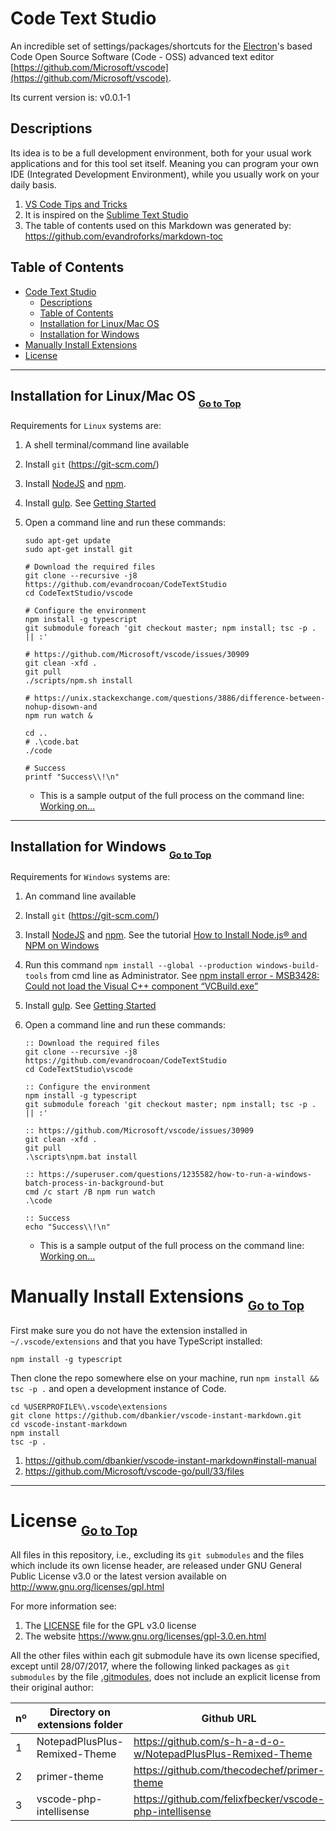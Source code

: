 # Code Text Studio

An incredible set of settings/packages/shortcuts for the
[Electron](https://github.com/electron/electron)'s based Code Open Source Software (Code - OSS)
advanced text editor [https://github.com/Microsoft/vscode](https://github.com/Microsoft/vscode).

Its current version is: v0.0.1-1


## Descriptions

Its idea is to be a full development environment, both for your usual work applications and for this
tool set itself. Meaning you can program your own IDE (Integrated Development Environment), while
you usually work on your daily basis.

1. [VS Code Tips and Tricks](https://github.com/Microsoft/vscode-tips-and-tricks)
1. It is inspired on the [Sublime Text Studio](https://github.com/evandrocoan/SublimeTextStudio)
1. The table of contents used on this Markdown was generated by: https://github.com/evandroforks/markdown-toc


## Table of Contents

- [Code Text Studio](#code-text-studio)
  * [Descriptions](#descriptions)
  * [Table of Contents](#table-of-contents)
  * [Installation for Linux/Mac OS](#installation-for-linuxmac-os-go-to-top)
  * [Installation for Windows](#installation-for-windows-go-to-top)
- [Manually Install Extensions](#manually-install-extensions-go-to-top)
- [License](#license-go-to-top)



___
## Installation for Linux/Mac OS <sub><sub>[Go to Top](#code-text-studio)</sub></sub>

Requirements for `Linux` systems are:

1. A shell terminal/command line available
1. Install `git` (https://git-scm.com/)
1. Install [NodeJS](https://nodejs.org/en/download/) and [npm](https://www.npmjs.com/get-npm).
1. Install [gulp](https://github.com/gulpjs/gulp). See [Getting
   Started](https://github.com/gulpjs/gulp/blob/master/docs/getting-started.md)
1. Open a command line and run these commands:
    ```shell
    sudo apt-get update
    sudo apt-get install git

    # Download the required files
    git clone --recursive -j8 https://github.com/evandrocoan/CodeTextStudio
    cd CodeTextStudio/vscode

    # Configure the environment
    npm install -g typescript
    git submodule foreach 'git checkout master; npm install; tsc -p . || :'

    # https://github.com/Microsoft/vscode/issues/30909
    git clean -xfd .
    git pull
    ./scripts/npm.sh install

    # https://unix.stackexchange.com/questions/3886/difference-between-nohup-disown-and
    npm run watch &

    cd ..
    # .\code.bat
    ./code

    # Success
    printf "Success\\!\n"
    ```

    * This is a sample output of the full process on the command line: [Working on...]()



___
## Installation for Windows <sub><sub>[Go to Top](#code-text-studio)</sub></sub>

Requirements for `Windows` systems are:

1. An command line available
1. Install `git` (https://git-scm.com/)
1. Install [NodeJS](https://nodejs.org/en/download/) and [npm](https://www.npmjs.com/get-npm). See the tutorial [How to Install Node.js® and NPM on Windows](http://blog.teamtreehouse.com/install-node-js-npm-windows)
1. Run this command `npm install --global --production windows-build-tools`  from cmd line as Administrator. See [npm install error - MSB3428: Could not load the Visual C++ component “VCBuild.exe”](https://stackoverflow.com/questions/21658832/npm-install-error-msb3428-could-not-load-the-visual-c-component-vcbuild-ex)
1. Install [gulp](https://github.com/gulpjs/gulp). See [Getting Started](https://github.com/gulpjs/gulp/blob/master/docs/getting-started.md)
1. Open a command line and run these commands:
    ```batch
    :: Download the required files
    git clone --recursive -j8 https://github.com/evandrocoan/CodeTextStudio
    cd CodeTextStudio\vscode

    :: Configure the environment
    npm install -g typescript
    git submodule foreach 'git checkout master; npm install; tsc -p . || :'

    :: https://github.com/Microsoft/vscode/issues/30909
    git clean -xfd .
    git pull
    .\scripts\npm.bat install

    :: https://superuser.com/questions/1235582/how-to-run-a-windows-batch-process-in-background-but
    cmd /c start /B npm run watch
    .\code

    :: Success
    echo "Success\\!\n"
    ```

    * This is a sample output of the full process on the command line: [Working on...]()



# Manually Install Extensions <sub><sub>[Go to Top](#code-text-studio)</sub></sub>

First make sure you do not have the extension installed in `~/.vscode/extensions` and that you have
TypeScript installed:
```
npm install -g typescript
```

Then clone the repo somewhere else on your machine, run `npm install && tsc -p .`
and open a development instance of Code.
```
cd %USERPROFILE%\.vscode\extensions
git clone https://github.com/dbankier/vscode-instant-markdown.git
cd vscode-instant-markdown
npm install
tsc -p .
```

1. https://github.com/dbankier/vscode-instant-markdown#install-manual
1. https://github.com/Microsoft/vscode-go/pull/33/files



___
# License <sub><sub>[Go to Top](#code-text-studio)</sub></sub>

All files in this repository, i.e., excluding its `git submodules` and the files which include its
own license header, are released under GNU General Public License v3.0 or the latest version
available on http://www.gnu.org/licenses/gpl.html

For more information see:

1. The [LICENSE](LICENSE) file for the GPL v3.0 license
1. The website https://www.gnu.org/licenses/gpl-3.0.en.html

All the other files within each git submodule have its own license specified, except until 28/07/2017,
where the following linked packages as `git submodules` by the file [.gitmodules](.gitmodules),
does not include an explicit license from their original author:

nº | Directory on extensions folder     | Github URL
-- | ---------------------------------- | --------------------------------------------------------------
1  | NotepadPlusPlus-Remixed-Theme      | https://github.com/s-h-a-d-o-w/NotepadPlusPlus-Remixed-Theme
2  | primer-theme                       | https://github.com/thecodechef/primer-theme
3  | vscode-php-intellisense            | https://github.com/felixfbecker/vscode-php-intellisense



